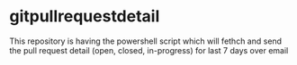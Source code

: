 # gitpullrequestdetail
This repository is having the powershell script which will fethch and send the pull request detail (open, closed, in-progress) for last 7 days over email
